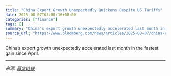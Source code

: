 ```yaml
---
title: "China Export Growth Unexpectedly Quickens Despite US Tariffs"
date: 2025-08-07T03:08:16+08:00
categories: ["finance"]
tags: []
summary: "China’s export growth unexpectedly accelerated last month in the fastest gain since April."
source_url: "https://www.bloomberg.com/news/articles/2025-08-07/china-export-growth-unexpectedly-quickens-despite-trump-tariffs"
---
```


China’s export growth unexpectedly accelerated last month in the fastest gain since April.

---

*来源: [原文链接](https://www.bloomberg.com/news/articles/2025-08-07/china-export-growth-unexpectedly-quickens-despite-trump-tariffs)*
